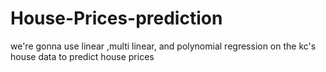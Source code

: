 # House-Prices-prediction
we're gonna use linear ,multi linear, and polynomial regression on the kc's house data to predict house prices
